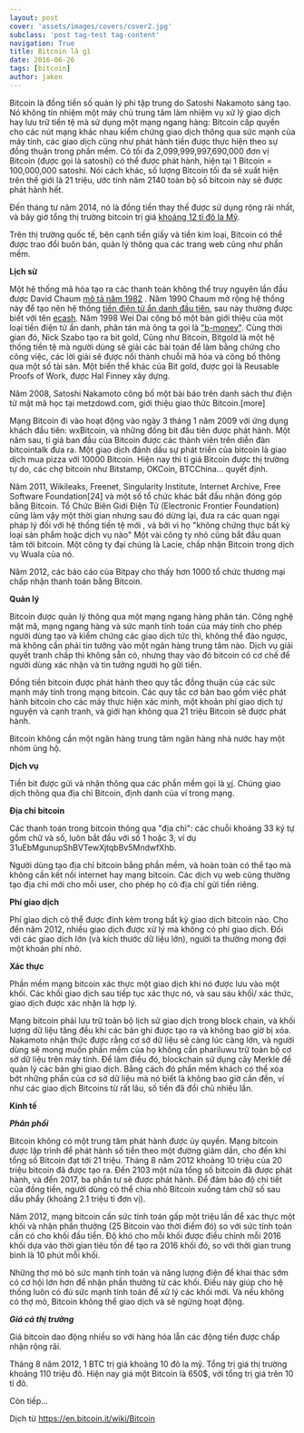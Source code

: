 ```yaml
---
layout: post
cover: 'assets/images/covers/cover2.jpg'
subclass: 'post tag-test tag-content'
navigation: True
title: Bitcoin là gì
date: 2016-06-26
tags: [bitcoin]
author: jaken
---
```


Bitcoin là đồng tiền số quản lý phi tập trung do Satoshi Nakamoto sáng tạo. Nó không tín nhiệm một máy chủ trung tâm làm nhiệm vụ xử lý giao dịch hay lưu trữ tiền tệ mà sử dụng một mạng ngang hàng: Bitcoin cấp quyền cho các nút mạng khác nhau kiểm chứng giao dịch thông qua sức mạnh của máy tính, các giao dịch cũng như phát hành tiền được thực hiện theo sự đồng thuận trong phần mềm. Có tối đa  2,099,999,997,690,000 đơn vị Bitcoin (được gọi là satoshi) có thể được phát hành, hiện tại 1 Bitcoin = 100,000,000 satoshi. Nói cách khác, số lượng Bitcoin tối đa sẽ xuất hiện trên thế giới là 21 triệu, ước tính năm 2140 toàn bộ số bitcoin này sẽ được phát hành hết.

Đến tháng tư năm 2014, nó là đồng tiền thay thế được sử dụng rộng rãi nhất, và bây giờ tổng thị trường bitcoin trị giá [khoảng 12 tỉ đô la Mỹ](https://blockchain.info/charts/market-cap).

Trên thị trường quốc tế, bên cạnh tiền giấy và tiền kim loại, Bitcoin có thể được trao đổi buôn bán, quản lý thông qua các trang web cũng như phần mềm.

**Lịch sử**

Một hệ thống mã hóa tạo ra các thanh toán không thể truy nguyên lần đầu được David Chaum [mô tả năm 1982](http://blog.koehntopp.de/uploads/Chaum.BlindSigForPayment.1982.PDF) . Năm 1990 Chaum mở rộng hệ thống này để tạo nên hệ thống [tiền điện tử ẩn danh đầu tiên](http://blog.koehntopp.de/uploads/chaum_fiat_naor_ecash.pdf), sau này thường được biết với tên [ecash](http://www.wired.com/wired/archive/2.12/emoney.html). Năm 1998 Wei Dai công bố một bản giới thiệu của một loại tiền điện tử ẩn danh, phân tán mà ông ta gọi là ["b-money"](http://www.weidai.com/bmoney.txt). Cùng thời gian đó, Nick Szabo tạo ra bit gold, Cũng như Bitcoin, Bitgold là một hệ thống tiền tệ mà người dùng sẽ giải các bài toán để làm bằng chứng cho công việc, các lời giải sẽ được nối thành chuỗi mã hóa và công bố thông qua một sổ tài sản. Một biến thể khác của Bit gold, được gọi là Reusable Proofs of Work, được Hal Finney xây dựng.

Năm 2008, Satoshi Nakamoto công bố một bài báo trên danh sách thư điện tử mật mã học tại metzdowd.com, giới thiệu giao thức Bitcoin.[more]

Mạng Bitcoin đi vào hoạt động vào ngày 3 tháng 1 năm 2009 với ứng dụng khách đầu tiên: wxBitcoin, và những đồng bit đầu tiên được phát hành. Một năm sau, tỉ giá ban đầu của Bitcoin được các thành viên trên diễn đàn bitcointalk đưa ra. Một giao dịch đánh dấu sự phát triển của bitcoin là giao dịch mua pizza với 10000 Bitcoin. Hiện nay thì tỉ giá Bitcoin được thị trường tự do, các chợ bitcoin như Bitstamp, OKCoin, BTCChina... quyết định.

Năm 2011, Wikileaks, Freenet, Singularity Institute, Internet Archive, Free Software Foundation[24] và một số tổ chức khác bắt đầu nhận đóng góp bằng Bitcoin. Tổ Chức Biên Giới Điện Tử (Electronic Frontier Foundation) cũng làm vậy một thời gian nhưng sau đó dừng lại, đưa ra các quan ngại pháp lý đối với hệ thống tiền tệ mới , và bởi vì họ "không chứng thực bất kỳ loại sản phẩm hoặc dịch vụ nào" Một vài công ty nhỏ cũng bắt đầu quan tâm tới bitcoin. Một công ty đại chúng là Lacie, chấp nhận Bitcoin trong dịch vụ Wuala của nó.

Năm 2012, các báo cáo của Bitpay cho thấy hơn 1000 tổ chức thương mại chấp nhận thanh toán bằng Bitcoin.

**Quản lý**

Bitcoin được quản lý thông qua một mạng ngang hàng phân tán. Công nghệ mật mã, mạng ngang hàng và sức mạnh tính toán của máy tính cho phép người dùng tạo và kiểm chứng các giao dịch tức thì, không thể đảo ngược, mà không cần phải tin tưởng vào một ngân hàng trung tâm nào. Dịch vụ giải quyết tranh chấp thì không sẵn có, nhưng thay vào đó bitcoin có cơ chế để người dùng xác nhận và tin tưởng người họ gửi tiền.

Đồng tiền bitcoin được phát hành theo quy tắc đồng thuận của các sức mạnh máy tính trong mạng bitcoin. Các quy tắc cơ bản bao gồm việc phát hành bitcoin cho các máy thực hiện xác minh, một khoản phí giao dịch tự nguyện và cạnh tranh, và giới hạn không qua 21 triệu Bitcoin sẽ được phát hành.

Bitcoin không cần một ngân hàng trung tâm ngân hàng nhà nước hay một nhóm ủng hộ.

**Dịch vụ**

Tiền bit được gửi và nhận thông qua các phần mềm gọi là [ví](https://en.bitcoin.it/wiki/Wallet). Chúng giao dịch thông qua địa chỉ Bitcoin, định danh của ví trong mạng.

**Địa chỉ bitcoin**

Các thanh toán trong bitcoin thông qua "địa chỉ": các chuỗi khoảng 33 ký tự gồm chữ và số, luôn bắt đầu với số 1 hoặc 3, ví dụ 31uEbMgunupShBVTewXjtqbBv5MndwfXhb.

Người dùng tạo địa chỉ bitcoin bằng phần mềm, và hoàn toàn có thể tạo mà không cần kết nối internet hay mạng bitcoin. Các dịch vụ web cũng thường tạo địa chỉ mới cho mỗi user, cho phép họ có địa chỉ gửi tiền riêng.

**Phí giao dịch**

Phí giao dịch có thể được đính kèm trong bất kỳ giao dịch bitcoin nào. Cho đến năm 2012, nhiều giao dịch được xử lý mà không có phí giao dịch. Đối với các giao dịch lớn (và kích thước dữ liệu lớn), người ta thường mong đợi một khoản phí nhỏ.

**Xác thực**

Phần mềm mạng bitcoin xác thực một giao dịch khi nó được lưu vào một khối. Các khối giao dịch sau tiếp tục xác thực nó, và sau sáu khối/ xác thức, giao dịch được xác nhận là hợp lý.

Mạng bitcoin phải lưu trữ toàn bộ lịch sử giao dịch trong block chain, và khối lượng dữ liệu tăng đều khi các bản ghi được tạo ra và không bao giờ bị xóa. Nakamoto nhận thức được rằng cơ sở dữ liệu sẽ càng lúc càng lớn, và người dùng sẽ mong muốn phần mềm của họ không cần phariluwu trữ toàn bộ cơ sở dữ liệu trên máy tính. Để làm điều đó, blockchain sử dụng cây Merkle để quản lý các bản ghi giao dịch. Bằng cách đó phần mềm khách có thể xóa bớt những phần của cơ sở dữ liệu mà nó biết là không bao giờ cần đền, ví như các giao dịch Bitcoins từ rất lâu, số tiền đã đổi chủ nhiều lần.

**Kinh tế**

***Phân phối***

Bitcoin không có một trung tâm phát hành được ủy quyền. Mạng bitcoin được lập trình để phát hành số tiền theo một đường giảm dần, cho đến khi tổng số Bitcoin đạt tới 21 triệu. Tháng 8 năm 2012 khoảng 10 triệu của 20 triệu bitcoin đã được tạo ra. Đến 2103 một nửa tổng số bitcoin đã được phát hành, và đến 2017, ba phần tư sẽ được phát hành. Để đảm bảo độ chi tiết của đồng tiền, người dùng có thể chia nhỏ Bitcoin xuống tám chữ số sau dấu phẩy (khoảng 2.1 triệu tỉ đơn vị).

Năm 2012, mạng bitcoin cần sức tính toán gấp một triệu lần để xác thực một khối và nhận phần thưởng (25 Bitcoin vào thời điểm đó) so với sức tính toán cần có cho khối đầu tiền. Độ khó cho mỗi khối được điều chỉnh mỗi 2016 khối dựa vào thời gian tiêu tốn để tạo ra 2016 khối đó, so với thời gian trung bình là 10 phút mỗi khối.

Những thợ mỏ bỏ sức mạnh tính toán và năng lượng điện để khai thác sớm có cơ hội lớn hơn để nhận phần thưởng từ các khối. Điều này giúp cho hệ thống luôn có đủ sức mạnh tính toán để xử lý các khối mới. Và nếu không có thợ mỏ, Bitcoin không thể giao dịch và sẽ ngừng hoạt động.

***Giá cả thị trường***

Giá bitcoin dao động nhiều so với hàng hóa lẫn các động tiền được chấp nhận rộng rãi.

Tháng 8 năm 2012, 1 BTC trị giá khoảng 10 đô la mỹ. Tổng trị giá thị trường khoảng 110 triệu đô. Hiện nay giá một Bitcoin là 650$, với tổng trị giá trên 10 tỉ đô.

Còn tiếp...

Dịch từ https://en.bitcoin.it/wiki/Bitcoin
